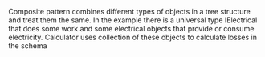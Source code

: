 Composite pattern combines different types of objects in a tree structure and treat them the same.
In the example there is a universal type IElectrical that does some work and some electrical objects
that provide or consume electricity. Calculator uses collection of these objects to calculate losses in the schema